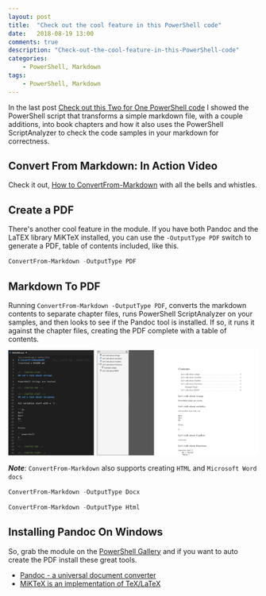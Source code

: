 ```yaml
---
layout: post
title:  "Check out the cool feature in this PowerShell code"
date:   2018-08-19 13:00
comments: true
description: "Check-out-the-cool-feature-in-this-PowerShell-code"
categories:
    - PowerShell, Markdown
tags:
    - PowerShell, Markdown
---
```


In the last post [Check out this Two for One PowerShell code](https://dfinke.github.io/powershell,%20markdown/2018/08/13/Check-out-this-Two-for-One-PowerShell-code.html)
I showed the PowerShell script that transforms a simple markdown file, with a couple additions, into book chapters and how it also uses the PowerShell ScriptAnalyzer to check the code samples in your markdown for correctness.

## Convert From Markdown: In Action Video

Check it out, [How to ConvertFrom-Markdown](https://www.youtube.com/watch?v=z41g58gwdFw&t=1s) with all the bells and whistles.

## Create a PDF

There's another cool feature in the module. If you have both Pandoc and the LaTEX library MiKTeX installed, you can use the `-OutputType PDF` switch to generate a PDF, table of contents included, like this.

```powershell
ConvertFrom-Markdown -OutputType PDF
```

## Markdown To PDF

Running `ConvertFrom-Markdown -OutputType PDF`, converts the markdown contents to separate chapter files, runs PowerShell ScriptAnalyzer on your samples, and then looks to see if the Pandoc tool is installed. If so, it runs it against the chapter files, creating the PDF complete with a table of contents.

![](/images/posts/MarkdownToPDF.png)

***Note***: `ConvertFrom-Markdown` also supports creating `HTML` and `Microsoft Word docs`

```powershell
ConvertFrom-Markdown -OutputType Docx
```

```powershell
ConvertFrom-Markdown -OutputType Html
```

## Installing Pandoc On Windows

So, grab the module on the [PowerShell Gallery](https://www.powershellgallery.com/packages/ConvertFromMarkdown) and if you want to auto create the PDF install these great tools.

* [Pandoc - a universal document converter](https://pandoc.org/installing.html#windows)
* [MiKTeX is an implementation of TeX/LaTeX](https://miktex.org/howto/install-miktex)